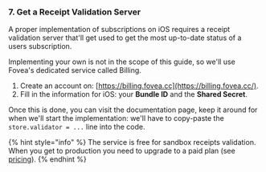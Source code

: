 ### 7. Get a Receipt Validation Server

A proper implementation of subscriptions on iOS requires a receipt validation
server that'll get used to get the most up-to-date status of a users subscription.

Implementing your own is not in the scope of this guide, so we'll use
Fovea's dedicated service called Billing.

 1. Create an account on: [https://billing.fovea.cc](https://billing.fovea.cc/).
 2. Fill in the information for iOS: your **Bundle ID** and the **Shared Secret**.

Once this is done, you can visit the documentation page, keep it around for when
we'll start the implementation: we'll have to copy-paste the
`store.validator = ...` line into the code.

{% hint style="info" %}
The service is free for sandbox receipts validation. When you get to production
you need to upgrade to a paid plan (see [pricing](https://billing.fovea.cc/pricing/)).
{% endhint %}

